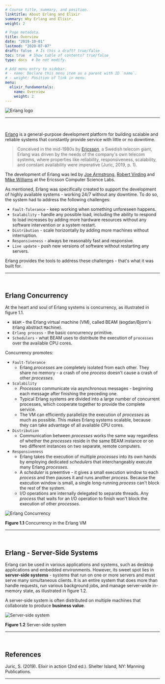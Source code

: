 ```yaml
---
# Course title, summary, and position.
linktitle: About Erlang and Elixir
summary: Why Erlang and Elixir.
weight: 2

# Page metadata.
title: Overview
date: "2019-10-01"
lastmod: "2020-07-07"
draft: false  # Is this a draft? true/false
toc: true  # Show table of contents? true/false
type: docs  # Do not modify.

# Add menu entry to sidebar.
# - name: Declare this menu item as a parent with ID `name`.
# - weight: Position of link in menu.
menu:
  elixir_fundamentals:
    name: Overview
    weight: 2
---
```


![Erlang logo](https://res.cloudinary.com/jomazu/image/upload/w_0.20,c_scale/v1571541788/jomazu/logos/Erlang_logo.png)

---
<br>

[Erlang](https://www.erlang.org/) is a general-purpose development platform for building scalable and reliable systems that constantly provide service with little or no downtime.

>Conceived in the mid-1980s by [Ericsson](https://www.ericsson.com/en/news/2018/5/erlang-celebrates-20-years-as-open-source), a Swedish telecom giant, Erlang was driven by the needs of the company's own telecom systems, where properties like reliability, responsiveness, scalability, and constant availability were imperative (Juric, 2019, p. 1). 

The development of Erlang was led by [Joe Armstrong](https://en.wikipedia.org/wiki/Joe_Armstrong_(programmer)), [Robert Virding](https://codesync.global/speaker/robert-virding/) and [Mike Williams](https://codesync.global/speaker/mike-williams/) at the Ericsson Computer Science Labs.

As mentioned, Erlang was specifically created to support the development of highly available systems - working 24/7 without any downtime. To do so, the system had to address the following challenges:

- `Fault-Tolerance` - keep working when something unforeseen happens.
- `Scalability` - handle any possible load, including the ability to respond to load increases by adding more hardware resources without any software intervention or a system restart.
- `Distribution` - scale horizontally by adding more machines without interruption.
- `Responsiveness` - always be reasonably fast and responsive.
- `Live update` - push new versions of software without restarting any servers.

Erlang provides the tools to address these challenges - that's what it was built for. 

---
<br>

## Erlang Concurrency
At the heart and soul of Erlang systems is concurrency, as illustrated in figure 1.1.

- `BEAM` - the Erlang virtual machine (VM), called BEAM (`B`ogdan/Bjorn's `E`rlang `A`bstract `M`achine).
- `Erlang process` - the basic concurrency primitive.
- `Schedulers` - what BEAM uses to distribute the execution of `processes` over the available CPU cores.

Concurrency promotes:

- `Fault-Tolerance`
  - Erlang *processes* are completely isolated from each other. They share no memory - a crash of one *process* doesn't cause a crash of other *processes*.
- `Scalability`
  - *Processes* communicate via asynchronous messages - beginning each message after finishing the preceding one.
  - Typical Erlang systems are divided into a large number of concurrent processes, which cooperate together to provide the complete service.
  - The VM can efficiently parallelize the execution of *processes* as much as possible. This makes Erlang systems scalable, because they can take advantage of all available CPU cores.
- `Distribution`
  - Communication between *processes* works the same way regardless of whether the *processes* reside in the same BEAM instance or on two different instances on two separate, remote computers.
- `Responsiveness`
  - Erlang takes the execution of multiple *processes* into its own hands by employing dedicated *schedulers* that interchangeably execute many Erlang *processes*.
  - A *scheduler* is preemtive - it gives a small execution window to each *process* and then pauses it and runs another *process*. Because the execution window is small, a single long-running *process* can't block the rest of the system.
  - I/O operations are internally delegated to separate threads. Any *process* that waits for an I/O operation to finish won't block the execution of other *processes*.

![Erlang Concurrency](https://res.cloudinary.com/jomazu/image/upload/w_0.30,c_scale/v1570048600/jomazu/BEAM_concurrency.png)

**Figure 1.1** Concurrency in the Erlang VM

---
<br>

## Erlang - Server-Side Systems
Erlang can be used in various applications and systems, such as desktop applications and embedded environments. However, its sweet spot lies in **server-side systems** - systems that run on one or more servers and must serve many simultaneous clients. It is an entire system that does more than handle requests, run various background jobs, and manage server-wide in-memory state, as illustrated in figure 1.2.

A server-side system is often distributed on multiple machines that collaborate to produce **business value**.

![Server-side system](https://res.cloudinary.com/jomazu/image/upload/w_0.30,c_scale/v1570048607/jomazu/Erlang_server-side_system.png)

**Figure 1.2** Server-side system

---
<br>

## References

Juric, S. (2019). Elixir in action (2nd ed.). Shelter Island, NY: Manning Publications.

---
